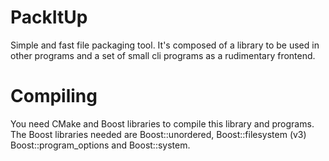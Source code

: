 PackItUp
========

Simple and fast file packaging tool.
It's composed of a library to be used in other programs and a set of small 
cli programs as a rudimentary frontend.

Compiling
=========

You need CMake and Boost libraries to compile this library and programs.
The Boost libraries needed are Boost::unordered, Boost::filesystem (v3) 
Boost::program_options and Boost::system.